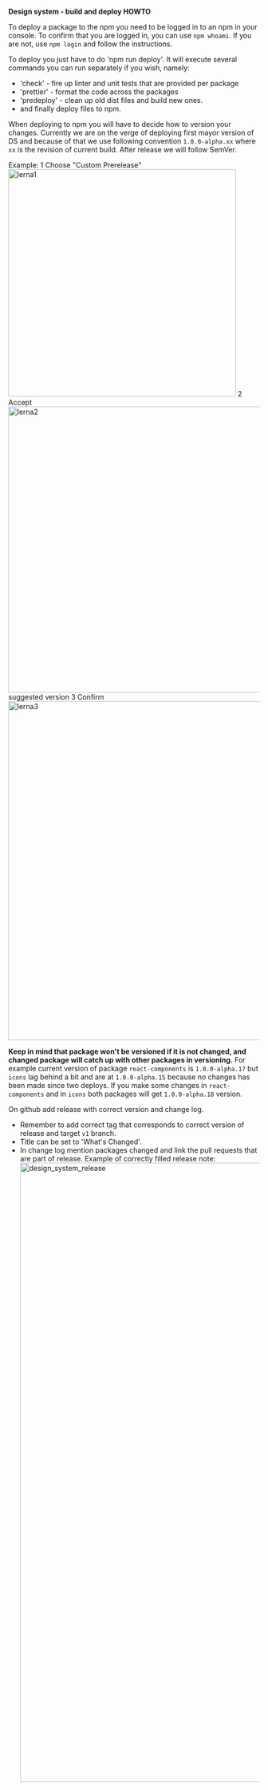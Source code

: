 **Design system - build and deploy HOWTO**

To deploy a package to the npm you need to be logged in to an npm in your console. To confirm that you are logged in, you can use `npm whoami`. If you are not, use `npm login` and follow the instructions.

To deploy you just have to do 'npm run deploy'. It will execute several commands you can run separately if you wish, namely: 
  - 'check' - fire up linter and unit tests that are provided per package 
  - 'prettier' - format the code across the packages 
  - 'predeploy' - clean up old dist files and build new ones. 
  - and finally deploy files to npm.

When deploying to npm you will have to decide how to version your changes. Currently we are on the verge of deploying first mayor version of DS and because of that we use following convention `1.0.0-alpha.xx` where `xx` is the revision of current build. After release we will follow SemVer.

Example:
1 Choose "Custom Prerelease"
<img width="456" alt="lerna1" src="https://user-images.githubusercontent.com/7773964/182622782-a09b3cce-58a2-4d92-9eef-7dbf56ee3a44.png">
2 Accept<img width="574" alt="lerna2" src="https://user-images.githubusercontent.com/7773964/182622849-779ae83b-1943-44fd-b2de-6619700c8540.png">
 suggested version
3 Confirm
<img width="680" alt="lerna3" src="https://user-images.githubusercontent.com/7773964/182622918-ee484e9e-8237-422a-8252-05f02a0332b1.png">

**Keep in mind that package won't be versioned if it is not changed, and changed package will catch up with other packages in versioning.** For example current version of package `react-components` is `1.0.0-alpha.17` but `icons` lag behind a bit and are at `1.0.0-alpha.15` because no changes has been made since two deploys. If you make some changes in `react-components` and in `icons` both packages will get `1.0.0-alpha.18` version.

On github add release with correct version and change log.

- Remember to add correct tag that corresponds to correct version of release and target `v1` branch.
- Title can be set to 'What's Changed'.
- In change log mention packages changed and link the pull requests that are part of release.
  Example of correctly filled release note:
  <img width="1242" alt="design_system_release" src="https://user-images.githubusercontent.com/7773964/181774311-a035fa43-0f96-4c92-8bf6-9c66dedd7a93.png">
